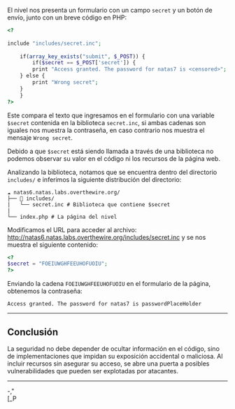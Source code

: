El nivel nos presenta un formulario con un campo `secret` y un botón de envío, junto con un breve código en PHP:

```php
<?  
  
include "includes/secret.inc";  
  
    if(array_key_exists("submit", $_POST)) {  
        if($secret == $_POST['secret']) {  
        print "Access granted. The password for natas7 is <censored>";  
    } else {  
        print "Wrong secret";  
    }  
    }  
?>
```

Este compara el texto que ingresamos en el formulario con una variable `$secret` contenida en la biblioteca `secret.inc`, si ambas cadenas son iguales nos muestra la contraseña, en caso contrario nos muestra el mensaje `Wrong secret`.

Debido a que `$secret` está siendo llamada a través de una biblioteca no podemos observar su valor en el código ni los recursos de la página web.

Analizando la biblioteca, notamos que se encuentra dentro del directorio `includes/` e inferimos la siguiente distribución del directorio:
```
☁ natas6.natas.labs.overthewire.org/
├── 📂 includes/
|   └── secret.inc # Biblioteca que contiene $secret
|
└── index.php # La página del nivel
```

Modificamos el URL para acceder al archivo:
http://natas6.natas.labs.overthewire.org/includes/secret.inc y se nos muestra el siguiente contenido:
```php
<?
$secret = "FOEIUWGHFEEUHOFUOIU";
?>
```

Enviando la cadena `FOEIUWGHFEEUHOFUOIU` en el formulario de la página, obtenemos la contraseña:
```
Access granted. The password for natas7 is passwordPlaceHolder
```


---
## **Conclusión**

La seguridad no debe depender de ocultar información en el código, sino de implementaciones que impidan su exposición accidental o maliciosa. Al incluir recursos sin asegurar su acceso, se abre una puerta a posibles vulnerabilidades que pueden ser explotadas por atacantes. 

---
-,"  
[_P
